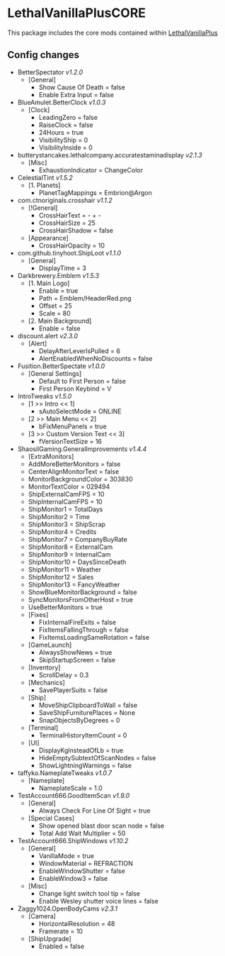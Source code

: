 # LethalVanillaPlusCORE
This package includes the core mods contained within [LethalVanillaPlus](https://thunderstore.io/c/lethal-company/p/Georg9741/LethalVanillaPlus/)

## Config changes
- BetterSpectator _v1.2.0_
  - [General]
    - Show Cause Of Death = false
    - Enable Extra Input = false
- BlueAmulet.BetterClock _v1.0.3_
  - [Clock]
    - LeadingZero = false
    - RaiseClock = false
    - 24Hours = true
    - VisibilityShip = 0
    - VisibilityInside = 0
- butterystancakes.lethalcompany.accuratestaminadisplay _v2.1.3_
  - [Misc]
    - ExhaustionIndicator = ChangeColor
- CelestialTint _v1.5.2_
  - [1. Planets]
    - PlanetTagMappings = Embrion@Argon
- com.ctnoriginals.crosshair _v1.1.2_
  - [!General]
    - CrossHairText = - + -
    - CrossHairSize = 25
    - CrossHairShadow = false
  - [Appearance]
    - CrossHairOpacity = 10
- com.github.tinyhoot.ShipLoot _v1.1.0_
  - [General]
    - DisplayTime = 3
- Darkbrewery.Emblem _v1.5.3_
  - [1. Main Logo]
    - Enable = true
    - Path = Emblem/HeaderRed.png
    - Offset = 25
    - Scale = 80
  - [2. Main Background]
    - Enable = false
- discount.alert _v2.3.0_
  - [Alert]
    - DelayAfterLeverIsPulled = 6
    - AlertEnabledWhenNoDiscounts = false
- Fusition.BetterSpectate _v1.0.0_
  - [General Settings]
    - Default to First Person = false
    - First Person Keybind = V
- IntroTweaks _v1.5.0_
  - [1 >> Intro << 1]
    - sAutoSelectMode = ONLINE
  - [2 >> Main Menu << 2]
    - bFixMenuPanels = true
  - [3 >> Custom Version Text << 3]
    - fVersionTextSize = 16
- ShaosilGaming.GeneralImprovements _v1.4.4_
  -  [ExtraMonitors]
    - AddMoreBetterMonitors = false
    - CenterAlignMonitorText = false
    - MonitorBackgroundColor = 303830
    - MonitorTextColor = 029494
    - ShipExternalCamFPS = 10
    - ShipInternalCamFPS = 10
    - ShipMonitor1 = TotalDays
    - ShipMonitor2 = Time
    - ShipMonitor3 = ShipScrap
    - ShipMonitor4 = Credits
    - ShipMonitor7 = CompanyBuyRate
    - ShipMonitor8 = ExternalCam
    - ShipMonitor9 = InternalCam
    - ShipMonitor10 = DaysSinceDeath
    - ShipMonitor11 = Weather
    - ShipMonitor12 = Sales
    - ShipMonitor13 = FancyWeather
    - ShowBlueMonitorBackground = false
    - SyncMonitorsFromOtherHost = true
    - UseBetterMonitors = true
  - [Fixes]
    - FixInternalFireExits = false
    - FixItemsFallingThrough = false
    - FixItemsLoadingSameRotation = false
  - [GameLaunch]
    - AlwaysShowNews = true
    - SkipStartupScreen = false
  - [Inventory]
    - ScrollDelay = 0.3
  - [Mechanics]
    - SavePlayerSuits = false
  - [Ship]
    - MoveShipClipboardToWall = false
    - SaveShipFurniturePlaces = None
    - SnapObjectsByDegrees = 0
  - [Terminal]
    - TerminalHistoryItemCount = 0
  - [UI]
    - DisplayKgInsteadOfLb = true
    - HideEmptySubtextOfScanNodes = false
    - ShowLightningWarnings = false
- taffyko.NameplateTweaks _v1.0.7_
  - [Nameplate]
    - NameplateScale = 1.0
- TestAccount666.GoodItemScan _v1.9.0_
  - [General]
    - Always Check For Line Of Sight = true
  - [Special Cases]
    - Show opened blast door scan node = false
    - Total Add Wait Multiplier = 50
- TestAccount666.ShipWindows _v1.10.2_
  - [General]
    - VanillaMode = true
    - WindowMaterial = REFRACTION
    - EnableWindowShutter = false
    - EnableWindow3 = false
  - [Misc]
    - Change light switch tool tip = false
    - Enable Wesley shutter voice lines = false
- Zaggy1024.OpenBodyCams _v2.3.1_
  - [Camera]
    - HorizontalResolution = 48
    - Framerate = 10
  - [ShipUpgrade]
    - Enabled = false